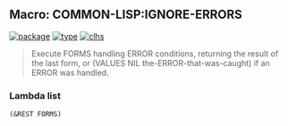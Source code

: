 ## Macro: COMMON-LISP:IGNORE-ERRORS
[![package](https://img.shields.io/badge/Package-COMMON--LISP-5f9ea0.svg?style=social&colorA=999999)](../) [![type](https://img.shields.io/badge/Type-Macro-5f9ea0.svg?style=social&colorA=999999)](../#macro) [![clhs](https://img.shields.io/badge/CLHS-IGNORE--ERRORS-5f9ea0.svg?style=social&colorA=999999)](http://www.lispworks.com/documentation/HyperSpec/Body/m_ignore.htm) 

> Execute FORMS handling ERROR conditions, returning the result of the last
> form, or (VALUES NIL the-ERROR-that-was-caught) if an ERROR was handled.

### Lambda list
```
(&REST FORMS)
```
